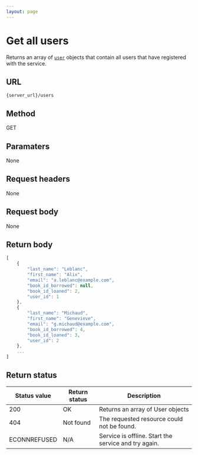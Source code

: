 ```yaml
---
layout: page
---
```


# Get all users

Returns an array of [`user`](user.md) objects that contain all users that have registered with the service.

## URL

```shell
{server_url}/users
```

## Method

GET

## Paramaters

None

## Request headers

None

## Request body

None

## Return body

```js
[
    {
        "last_name": "Leblanc",
        "first_name": "Alix",
        "email": "a.leblanc@example.com",
        "book_id_borrowed": null,
        "book_id_loaned": 2,
        "user_id": 1
    },
    {
        "last_name": "Michaud",
        "first_name": "Genevieve",
        "email": "g.michaud@example.com",
        "book_id_borrowed": 4,
        "book_id_loaned": 3,
        "user_id": 2
    },
    ...
]
```

## Return status

| Status value | Return status | Description |
| ------------- | ----------- | ----------- |
| 200 | OK | Returns an array of User objects |
| 404 | Not found | The requested resource could not be found. |
| ECONNREFUSED | N/A | Service is offline. Start the service and try again. |

